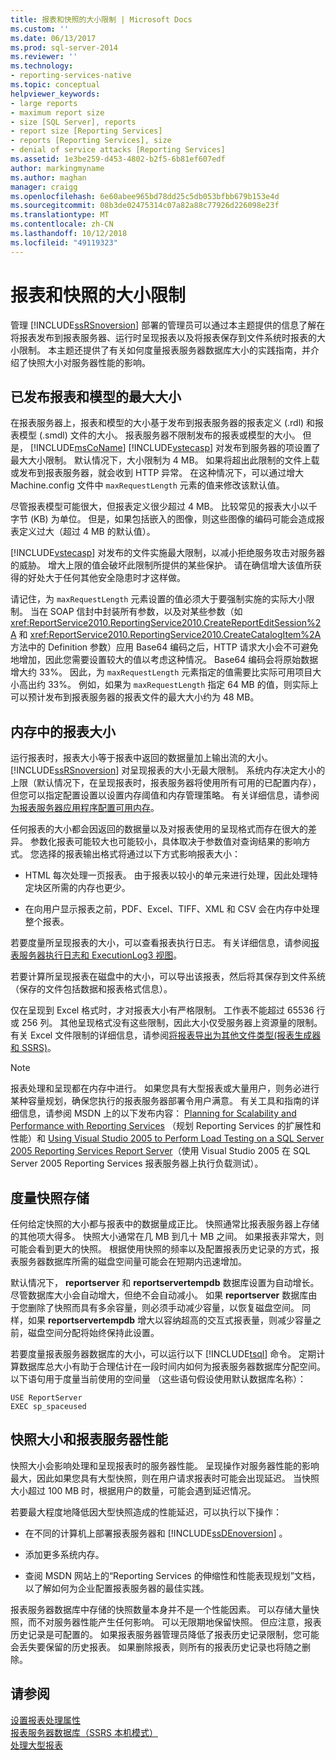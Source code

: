 ```yaml
---
title: 报表和快照的大小限制 | Microsoft Docs
ms.custom: ''
ms.date: 06/13/2017
ms.prod: sql-server-2014
ms.reviewer: ''
ms.technology:
- reporting-services-native
ms.topic: conceptual
helpviewer_keywords:
- large reports
- maximum report size
- size [SQL Server], reports
- report size [Reporting Services]
- reports [Reporting Services], size
- denial of service attacks [Reporting Services]
ms.assetid: 1e3be259-d453-4802-b2f5-6b81ef607edf
author: markingmyname
ms.author: maghan
manager: craigg
ms.openlocfilehash: 6e60abee965bd78dd25c5db053bfbb679b153e4d
ms.sourcegitcommit: 08b3de02475314c07a82a88c77926d226098e23f
ms.translationtype: MT
ms.contentlocale: zh-CN
ms.lasthandoff: 10/12/2018
ms.locfileid: "49119323"
---
```

# <a name="report-and-snapshot-size-limits"></a>报表和快照的大小限制
  管理 [!INCLUDE[ssRSnoversion](../../includes/ssrsnoversion-md.md)] 部署的管理员可以通过本主题提供的信息了解在将报表发布到报表服务器、运行时呈现报表以及将报表保存到文件系统时报表的大小限制。 本主题还提供了有关如何度量报表服务器数据库大小的实践指南，并介绍了快照大小对服务器性能的影响。  
  
## <a name="maximum-size-for-published-reports-and-models"></a>已发布报表和模型的最大大小  
 在报表服务器上，报表和模型的大小基于发布到报表服务器的报表定义 (.rdl) 和报表模型 (.smdl) 文件的大小。 报表服务器不限制发布的报表或模型的大小。 但是， [!INCLUDE[msCoName](../../includes/msconame-md.md)] [!INCLUDE[vstecasp](../../includes/vstecasp-md.md)] 对发布到服务器的项设置了最大大小限制。 默认情况下，大小限制为 4 MB。 如果将超出此限制的文件上载或发布到报表服务器，就会收到 HTTP 异常。 在这种情况下，可以通过增大 Machine.config 文件中 `maxRequestLength` 元素的值来修改该默认值。  
  
 尽管报表模型可能很大，但报表定义很少超过 4 MB。 比较常见的报表大小以千字节 (KB) 为单位。 但是，如果包括嵌入的图像，则这些图像的编码可能会造成报表定义过大（超过 4 MB 的默认值）。  
  
 [!INCLUDE[vstecasp](../../includes/vstecasp-md.md)] 对发布的文件实施最大限制，以减小拒绝服务攻击对服务器的威胁。 增大上限的值会破坏此限制所提供的某些保护。 请在确信增大该值所获得的好处大于任何其他安全隐患时才这样做。  
  
 请记住，为 `maxRequestLength` 元素设置的值必须大于要强制实施的实际大小限制。 当在 SOAP 信封中封装所有参数，以及对某些参数（如 <xref:ReportService2010.ReportingService2010.CreateReportEditSession%2A> 和 <xref:ReportService2010.ReportingService2010.CreateCatalogItem%2A> 方法中的 Definition 参数）应用 Base64 编码之后，HTTP 请求大小会不可避免地增加，因此您需要设置较大的值以考虑这种情况。 Base64 编码会将原始数据增大约 33%。 因此，为 `maxRequestLength` 元素指定的值需要比实际可用项目大小高出约 33%。 例如，如果为 `maxRequestLength` 指定 64 MB 的值，则实际上可以预计发布到报表服务器的报表文件的最大大小约为 48 MB。  
  
## <a name="report-size-in-memory"></a>内存中的报表大小  
 运行报表时，报表大小等于报表中返回的数据量加上输出流的大小。 [!INCLUDE[ssRSnoversion](../../includes/ssrsnoversion-md.md)] 对呈现报表的大小无最大限制。 系统内存决定大小的上限（默认情况下，在呈现报表时，报表服务器将使用所有可用的已配置内存），但您可以指定配置设置以设置内存阈值和内存管理策略。 有关详细信息，请参阅 [为报表服务器应用程序配置可用内存](../report-server/configure-available-memory-for-report-server-applications.md)。  
  
 任何报表的大小都会因返回的数据量以及对报表使用的呈现格式而存在很大的差异。 参数化报表可能较大也可能较小，具体取决于参数值对查询结果的影响方式。 您选择的报表输出格式将通过以下方式影响报表大小：  
  
-   HTML 每次处理一页报表。 由于报表以较小的单元来进行处理，因此处理特定块区所需的内存也更少。  
  
-   在向用户显示报表之前，PDF、Excel、TIFF、XML 和 CSV 会在内存中处理整个报表。  
  
 若要度量所呈现报表的大小，可以查看报表执行日志。 有关详细信息，请参阅[报表服务器执行日志和 ExecutionLog3 视图](report-server-executionlog-and-the-executionlog3-view.md)。  
  
 若要计算所呈现报表在磁盘中的大小，可以导出该报表，然后将其保存到文件系统（保存的文件包括数据和报表格式信息）。  
  
 仅在呈现到 Excel 格式时，才对报表大小有严格限制。 工作表不能超过 65536 行或 256 列。 其他呈现格式没有这些限制，因此大小仅受服务器上资源量的限制。 有关 Excel 文件限制的详细信息，请参阅[将报表导出为其他文件类型&#40;报表生成器和 SSRS&#41;](../export-a-report-as-another-file-type-report-builder-and-ssrs.md)。  
  
> [!NOTE]  
>  报表处理和呈现都在内存中进行。 如果您具有大型报表或大量用户，则务必进行某种容量规划，确保您执行的报表服务器部署令用户满意。 有关工具和指南的详细信息，请参阅 MSDN 上的以下发布内容： [Planning for Scalability and Performance with Reporting Services](http://go.microsoft.com/fwlink/?LinkID=70650) （规划 Reporting Services 的扩展性和性能）和 [Using Visual Studio 2005 to Perform Load Testing on a SQL Server 2005 Reporting Services Report Server](http://go.microsoft.com/fwlink/?LinkID=77519)（使用 Visual Studio 2005 在 SQL Server 2005 Reporting Services 报表服务器上执行负载测试）。  
  
## <a name="measuring-snapshot-storage"></a>度量快照存储  
 任何给定快照的大小都与报表中的数据量成正比。 快照通常比报表服务器上存储的其他项大得多。 快照大小通常在几 MB 到几十 MB 之间。 如果报表非常大，则可能会看到更大的快照。 根据使用快照的频率以及配置报表历史记录的方式，报表服务器数据库所需的磁盘空间量可能会在短期内迅速增加。  
  
 默认情况下， **reportserver** 和 **reportservertempdb** 数据库设置为自动增长。 尽管数据库大小会自动增大，但绝不会自动减小。 如果 **reportserver** 数据库由于您删除了快照而具有多余容量，则必须手动减少容量，以恢复磁盘空间。 同样，如果 **reportservertempdb** 增大以容纳超高的交互式报表量，则减少容量之前，磁盘空间分配将始终保持此设置。  
  
 若要度量报表服务器数据库的大小，可以运行以下 [!INCLUDE[tsql](../../includes/tsql-md.md)] 命令。 定期计算数据库总大小有助于合理估计在一段时间内如何为报表服务器数据库分配空间。 以下语句用于度量当前使用的空间量 （这些语句假设使用默认数据库名称）：  
  
```  
USE ReportServer  
EXEC sp_spaceused  
```  
  
## <a name="snapshot-size-and-report-server-performance"></a>快照大小和报表服务器性能  
 快照大小会影响处理和呈现报表时的服务器性能。 呈现操作对服务器性能的影响最大，因此如果您具有大型快照，则在用户请求报表时可能会出现延迟。 当快照大小超过 100 MB 时，根据用户的数量，可能会遇到延迟情况。  
  
 若要最大程度地降低因大型快照造成的性能延迟，可以执行以下操作：  
  
-   在不同的计算机上部署报表服务器和 [!INCLUDE[ssDEnoversion](../../includes/ssdenoversion-md.md)] 。  
  
-   添加更多系统内存。  
  
-   查阅 MSDN 网站上的“Reporting Services 的伸缩性和性能表现规划”文档，以了解如何为企业配置报表服务器的最佳实践。  
  
 报表服务器数据库中存储的快照数量本身并不是一个性能因素。 可以存储大量快照，而不对服务器性能产生任何影响。 可以无限期地保留快照。 但应注意，报表历史记录是可配置的。 如果报表服务器管理员降低了报表历史记录限制，您可能会丢失要保留的历史报表。 如果删除报表，则所有的报表历史记录也将随之删除。  
  
## <a name="see-also"></a>请参阅  
 [设置报表处理属性](set-report-processing-properties.md)   
 [报表服务器数据库（SSRS 本机模式）](report-server-database-ssrs-native-mode.md)   
 [处理大型报表](process-large-reports.md)  
  
  
